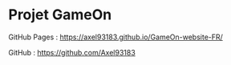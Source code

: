 # Projet GameOn

GitHub Pages : https://axel93183.github.io/GameOn-website-FR/

GitHub : https://github.com/Axel93183
